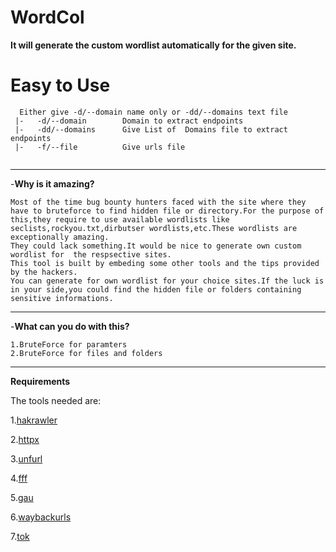 # WordCol
**It will generate the custom wordlist automatically for the given site.**

# Easy to Use
```
  Either give -d/--domain name only or -dd/--domains text file
 |-   -d/--domain        Domain to extract endpoints
 |-   -dd/--domains      Give List of  Domains file to extract endpoints
 |-   -f/--file          Give urls file
 
 ```
 
___
-**Why is it amazing?**
```
Most of the time bug bounty hunters faced with the site where they have to bruteforce to find hidden file or directory.For the purpose of this,they require to use available wordlists like seclists,rockyou.txt,dirbutser wordlists,etc.These wordlists are exceptionally amazing.
They could lack something.It would be nice to generate own custom wordlist for  the respsective sites.
This tool is built by embeding some other tools and the tips provided by the hackers.
You can generate for own wordlist for your choice sites.If the luck is in your side,you could find the hidden file or folders containing sensitive informations.

```
___
-**What can you do with this?**
```
1.BruteForce for paramters
2.BruteForce for files and folders

```
___
**Requirements**

The tools needed   are:

1.[hakrawler](https://github.com/hakluke/hakrawler)

2.[httpx](https://github.com/projectdiscovery/httpx)

3.[unfurl](https://github.com/tomnomnom/unfurl/)

4.[fff](https://github.com/tomnomnom/fff)

5.[gau](https://github.com/lc/gau)

6.[waybackurls](https://github.com/tomnomnom/waybackurls)

7.[tok](https://github.com/tomnomnom/hacks/tree/master/tok)

